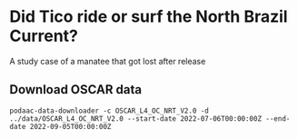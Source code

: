 # Did Tico ride or surf the North Brazil Current?
A study case of a manatee that got lost after release


## Download OSCAR data

`podaac-data-downloader -c OSCAR_L4_OC_NRT_V2.0 -d ../data/OSCAR_L4_OC_NRT_V2.0 --start-date 2022-07-06T00:00:00Z --end-date 2022-09-05T00:00:00Z`
